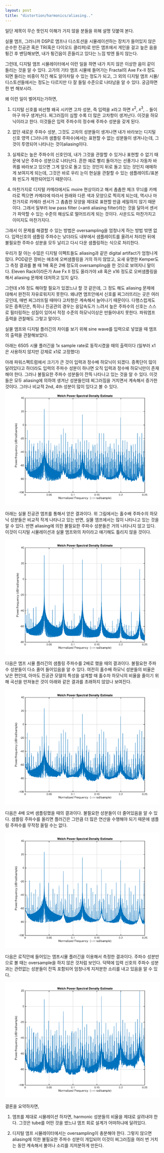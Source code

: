 ```yaml
---
layout: post
title: "distortion/harmonics/aliasing.."
---
```



일단 제목이 무슨 뜻인지 이해가 가지 않을 분들을 위해 설명 덧붙여 본다.




실물 앰프, 그러니까 DSP로 앰프나 디스토션을 시뮬레이션하는 장치가 들어있지 않은 순수한 진공관 혹은 TR(혹은 다이오드 클리퍼)로 만든 앰프에서 게인을 걸고 높은 음을 튕긴 후 밴딩해보면, 내가 튕긴음이 흔들리고 있다는 느낌 밖엔 들지 않는다.




그런데, 디지털 앰프 시뮬레이터에서 이런 일을 하면 내가 치지 않은 이상한 음이 같이 들리는 것을 알 수 있다. 고가의 기타 앰프 시뮬에 들어가는 Fractal의 Axe Fx-II 정도 되면 들리는 비중이 작긴 해도 알아차릴 수 있는 정도가 되고, 그 외의 디지털 앰프 시뮬/디스토션들에서는 정도는 다르지만 다 잘 들릴 수준으로 나타남을 알 수 있다. 궁금하면 한 번 해보시라.




왜 이런 일이 벌어지는가하면,




1) 디지털 신호를 비선형 왜곡 시키면 고차 성분, 즉 입력을 $x$라고 하면 $x^2$, $x^3$, .. 들이 마구 마구 생겨난다. 찌그러짐이 심할 수록 더 많은 고차항이 생겨난다. 이것을 하모닉이라고 한다. 이것들은 입력 주파수의 정수배 주파수 성분을 갖게 된다.

2) 없던 새로운 주파수 성분, 그것도 고차의 성분들이 생겨나면 내가 바라보는 디지털 신호 영역 (그러니까 샘플링 주파수)에서는 표현할 수 없는 성분들이 생겨나는데, 그것이 투영되어 나타나는 것이aliasing이다. 

3) 실제로는 높은 주파수의 신호인데, 내가 그것을 관찰할 수 있거나 표현할 수 없기 때문에 낮은 주파수 성분으로 나타난다. 흔한 예로 빨리 돌아가는 선풍기나 자동차 바퀴를 바라보고 있으면 그게 앞으로 돌고 있는 것인지 뒤로 돌고 있는 것인지 애매하게 보여지게 되는데, 그것은 바로 우리 눈이 현실을 관찰할 수 있는 샘플레이트/표본화 빈도가 제한되어있기 때문이다.

4) 마찬가지로 디지털 카메라에서도 moire 현상이라고 해서 촘촘한 체크 무늬를 카메라로 찍으면 카메라에 따라서 원래와 다른 색과 모양으로 찍히게 되는데, 역시나 마찬가지로 카메라 센서가 그 촘촘한 모양을 제대로 표현할 만큼 세밀하지 않기 때문이다. 그래서 일부러 low pass filter (=anti aliasing filter)라는 것을 달아서 센서가 파악할 수 있는 수준의 해상도로 떨어뜨리게 되는 것이다. 사운드도 마찬가지고 이미지도 마찬가지다.




그래서 이 문제를 해결할 수 있는 방법은 oversampling을 엄청나게 하는 방법 밖엔 없다. 입력신호의 샘플링 주파수는 낮더라도 내부에서 샘플레이트를 올려서 처리한 뒤에 불필요한 주파수 성분을 모두 날리고 다시 다운 샘플링하는 식으로 처리한다. 




우리가 잘 아는 수많은 디지털 이펙트들도 aliasing과 같은 digital artifact가 엄청나게 많다. POD같은 장비는 애초에 오버샘플링을 거의 하지 않았고, 요새 유명한 Kemper도 그 측정 결과를 볼 때 1배 혹은 2배 정도의 oversampling을 한 것으로 보여지니 말이다. Eleven Rack이라든가 Axe Fx II 정도 올라가야 x8 혹은 x16 정도로 오버샘플링을 해서 aliasing 문제에 대처하고 있지 싶다.




그런데 x16 정도 해야할 필요가 있겠느냐 할 것 같은데, 그 정도 해도 aliasing 문제에 대해서 완전히 자유로워지지 못한다. 왜냐면 앰프안에서 신호를 찌그러뜨리는 곳은 여러 곳인데, 매번 찌그러뜨릴 때마다 고차항은 계속해서 늘어나기 때문이다. 다행스럽게도 모든 증폭단은, 특히나 진공관의 경우는 응답속도가 느려서 높은 주파수의 신호는 스스로 필터링하는 성질이 있어서 적정 수준의 하모닉이상은 만들어내지 못한다. 파워앰프 출력을 관찰해도 그렇고 말이다. 




실물 앰프와 디지털 플러긴의 차이를 보기 위해 sine wave를 입력으로 넣었을 때 앰프의 출력을 관찰해보았다.




아래는 6505 시뮬 플러긴을 1x sample rate로 동작시켰을 때의 출력이다 (일부러 x1은 사용하지 않지만 강제로 x1로 고정했다)




아래 파워스펙트럼에서 크기가 큰 것이 입력과 정수배 하모닉이 되겠다. 증폭단이 많이 달려있다고 하더라도 입력의 주파수 성분이 하나면 오직 입력과 정수배 하모닉만이 존재해야 한다. 그러나 불필요한 주파수 성분들이 잔뜩 나타나고 있는 것을 알 수 있다. 이것들은 모두 aliasing에 의하여 생겨난 성분들인데 찌그러짐을 거치면서 계속해서 증가한 것이다. 그러나 비교적 2nd, 4th 성분이 많이 있다고 볼 수 있다.
![image](/assets/images/9f8f077306209934bb6f1e57ccdb6ba5.png)

아래는 실물 진공관 앰프를 통해서 얻은 결과이다. 위 그림에서는 홀수배 주파수의 하모닉 성분들은 비교적 작게 나타나고 있는 반면, 실물 앰프에서는 많이 나타나고 있는 것을 알 수 있다. 반면 aliasing에 의한 불필요한 주파수 성분들은 거의 나타나지 않고 있다. 이것이 디지털 시뮬레이션과 실물 앰프와의 차이라고 얘기해도 틀리지 않을 것이다. 







![image](/assets/images/895193066addee6049b167352fe55898.png)

다음은 앰프 시뮬 플러긴의 샘플링 주파수를 2배로 했을 때의 결과이다. 불필요한 주파수 성분들이 다소 줄어 들어있음을 알 수 있다. 여전히 홀수배 하모닉 성분들의 비율은 낮은 편인데, 아마도 진공관 모델의 특성을 설계할 때 홀수차 하모닉의 비율을 줄이기 위해 곡선을 만져놓은 것이 아래와 같은 결과를 초래하지 않았나 보여진다. 



![image](/assets/images/9db0b52bdd23479a8f24ac2bc0f1c54e.png)

다음은 4배 오버 샘플링했을 때의 결과이다. 불필요한 성분들이 더 줄어있음을 알 수 있다. 샘플링 주파수를 올리면 플러긴은 그만큼 더 많은 연산을 수행해야 되기 때문에 샘플링 주파수를 무작정 올릴 수는 없다. 





![image](/assets/images/cf8f17b8d6391c0c268388f332f45129.png)




다음은 로직안에 들어있는 앰프시뮬 플러긴을 이용해서 측정한 결과이다. 주파수 성분만으로 볼 때는 oversample을 하지 않은 것처럼 보인다. 덕택에 입력 신호의 주파수 성분과는 관련없는 성분들이 잔뜩 포함되어 엄청나게 지저분한 소리를 내고 있음을 알 수 있다. 



![image](/assets/images/830e66559298ad44d5a9ea55f754778a.png)

결론을 요약하자면,




1) 앰프를 제대로 시뮬레이션 하자면, harmonic 성분들의 비율을 제대로 살려내야 한다. 그것은 tube를 어떤 것을 썼느냐 앰프 회로 설계가 어떠하냐에 달려있다.

2) 디지털 앰프 시뮬레이터에서는 oversampling이 충분해야 한다. 그렇지 않으면 aliasing에 의한 불필요한 주파수 성분이 개입되어 이것이 찌그러짐을 여러 번 거치는 동안 계속해서 불어나 소리를 지저분하게 만든다. 








